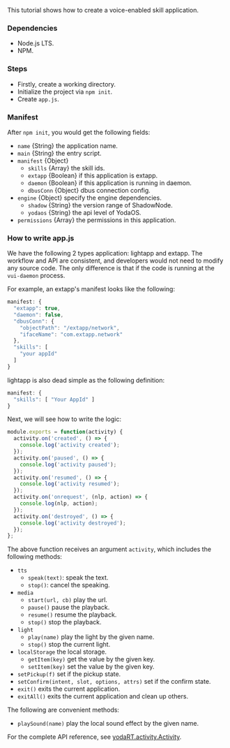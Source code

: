 This tutorial shows how to create a voice-enabled skill application.

### Dependencies

- Node.js LTS.
- NPM.

### Steps

- Firstly, create a working directory.
- Initialize the project via `npm init`.
- Create `app.js`.

### Manifest

After `npm init`, you would get the following fields:

- `name` {String} the application name.
- `main` {String} the entry script.
- `manifest` {Object}
  - `skills` {Array} the skill ids.
  - `extapp` {Boolean} if this application is extapp.
  - `daemon` {Boolean} if this application is running in daemon.
  - `dbusConn` {Object} dbus connection config.
- `engine` {Object} specify the engine dependencies.
  - `shadow` {String} the version range of ShadowNode.
  - `yodaos` {String} the api level of YodaOS.
- `permissions` {Array} the permissions in this application.

### How to write app.js

We have the following 2 types application: lightapp and extapp. The workflow and API are consistent, and developers would
not need to modify any source code. The only difference is that if the code is running at the `vui-daemon` process.

For example, an extapp's manifest looks like the following:

```js
manifest: {
  "extapp": true,
  "daemon": false,
  "dbusConn": {
    "objectPath": "/extapp/network",
    "ifaceName": "com.extapp.network"
  },
  "skills": [
    "your appId"
  ]
}
```

lightapp is also dead simple as the following definition:

```js
manifest: {
  "skills": [ "Your AppId" ]
}
```

Next, we will see how to write the logic:

```js
module.exports = function(activity) {
  activity.on('created', () => {
    console.log('activity created');
  });
  activity.on('paused', () => {
    console.log('activity paused');
  });
  activity.on('resumed', () => {
    console.log('activity resumed');
  });
  activity.on('onrequest', (nlp, action) => {
    console.log(nlp, action);
  });
  activity.on('destroyed', () => {
    console.log('activity destroyed');
  });
};
```

The above function receives an argument `activity`, which includes the following methods:

- `tts`
  - `speak(text)`: speak the text.
  - `stop()`: cancel the speaking.
- `media`
  - `start(url, cb)` play the url.
  - `pause()` pause the playback.
  - `resume()` resume the playback.
  - `stop()` stop the playback.
- `light`
  - `play(name)` play the light by the given name.
  - `stop()` stop the current light.
- `localStorage` the local storage.
  - `getItem(key)` get the value by the given key.
  - `setItem(key)` set the value by the given key.
- `setPickup(f)` set if the pickup state.
- `setConfirm(intent, slot, options, attrs)` set if the confirm state.
- `exit()` exits the current application.
- `exitAll()` exits the current application and clean up others.

The following are convenient methods:

- `playSound(name)` play the local sound effect by the given name.

For the complete API reference, see [yodaRT.activity.Activity](yodaRT.activity.Activity.html).


